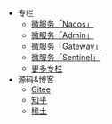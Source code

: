 * 专栏
  * [微服务「Nacos」](https://www.zhihu.com/column/c_1488183624659300352)
  * [微服务「Admin」](https://www.zhihu.com/column/c_1489264713041608705)
  * [微服务「Gateway」](https://www.zhihu.com/column/c_1490069341529538560)
  * [微服务「Sentinel」](https://www.zhihu.com/column/c_1490415514178875393)
  * [更多专栏](https://www.zhihu.com/people/syx-1009/columns)
* 源码&博客
  * [Gitee](https://gitee.com/renxiaoshi)
  * [知乎](https://www.zhihu.com/people/syx-1009)
  * [稀土](https://juejin.cn/user/3118687291183911)